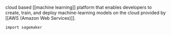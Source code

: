 cloud based [[machine learning]] platform that enables developers to create, train, and deploy machine-learning models on the cloud provided by [[AWS (Amazon Web Services)]].

```
import sagemaker
```
